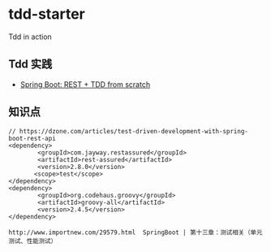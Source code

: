 # tdd-starter

Tdd in action

## Tdd 实践

- [Spring Boot: REST + TDD from scratch](https://hackernoon.com/spring-boot-rest-tdd-from-scratch-15f13ed799e0)

## 知识点

```
// https://dzone.com/articles/test-driven-development-with-spring-boot-rest-api
<dependency>
        <groupId>com.jayway.restassured</groupId>
        <artifactId>rest-assured</artifactId>
        <version>2.8.0</version>
       <scope>test</scope>
</dependency>
<dependency>
        <groupId>org.codehaus.groovy</groupId>
        <artifactId>groovy-all</artifactId>
        <version>2.4.5</version>
</dependency>
```

```
http://www.importnew.com/29579.html  SpringBoot | 第十三章：测试相关（单元测试、性能测试）
```

